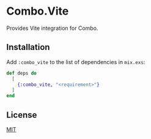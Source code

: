 # Combo.Vite

Provides Vite integration for Combo.

## Installation

Add `:combo_vite` to the list of dependencies in `mix.exs`:

```elixir
def deps do
  [
    {:combo_vite, "<requirement>"}
  ]
end
```

## License

[MIT](./LICENSE.txt)
